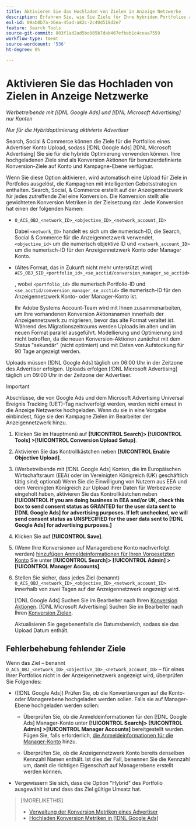 ```yaml
---
title: Aktivieren Sie das Hochladen von Zielen in Anzeige Netzwerke
description: Erfahren Sie, wie Sie Ziele für Ihre hybriden Portfolios an und [!DNL Microsoft Advertising] Upload [!DNL Google Ads] .
exl-id: 09ab0b7a-b6ea-45ad-a82c-2c40d518d2e7
feature: Search Tools
source-git-commit: 803f1ad2ad5be005b7dab467efbeb1c4ceaa7559
workflow-type: tm+mt
source-wordcount: '536'
ht-degree: 0%

---
```


# Aktivieren Sie das Hochladen von Zielen in Anzeige Netzwerke

*Werbetreibende mit [!DNL Google Ads] und [!DNL Microsoft Advertising] nur Konten*

*Nur für die Hybridoptimierung aktivierte Advertiser*

Search, Social &amp; Commerce können die Ziele für die Portfolios eines Advertiser Konto Upload, sodass [!DNL Google Ads] [!DNL Microsoft Advertising] Sie sie für die hybride Optimierung verwenden können. Ihre hochgeladenen Ziele sind als Konversion Aktionen für benutzerdefinierte Konversion-Ziele auf Konto und Kampagne-Ebene verfügbar.

Wenn Sie diese Option aktivieren, wird automatisch eine Upload für Ziele in Portfolios ausgelöst, die Kampagnen mit intelligenten Gebotsstrategien enthalten. Search, Social, &amp; Commerce erstellt auf der Anzeigennetzwerk für jedes zutreffende Ziel eine Konversion. Die Konversion stellt alle gewichteten Konversion Metriken in der Zielsetzung dar. Jede Konversion hat einen der folgenden Namen:

* `O_ACS_OBJ_<network_ID>_<objective_ID>_<network_account_ID>`

  Dabei `<network_ID>` handelt es sich um die numerisch-ID, die Search, Social &amp; Commerce für die Anzeigennetzwerk verwendet, `<objective_id>` um die numerisch objektive ID und `<network_account_ID>` um die numerisch-ID für den Anzeigennetzwerk Konto oder Manager Konto.

* (Altes Format, das in Zukunft nicht mehr unterstützt wird) `ACS_OBJ_SID_<portfolio_id>_<se_acctid/conversion_manager_se_acctid>`

  , wobei `<portfolio_id>` die numerisch Portfolio-ID und `<se_acctid/conversion_manager_se_acctid>` die numerisch-ID für den Anzeigennetzwerk Konto- oder Manager-Konto ist.

  Ihr Adobe Systems Account-Team wird mit Ihnen zusammenarbeiten, um Ihre vorhandenen Konversion Aktionsnamen innerhalb der Anzeigennetzwerk zu migrieren, bevor das alte Format veraltet ist. Während des Migrationszeitraums werden Uploads im alten und im neuen Format parallel ausgeführt. Modellierung und Optimierung sind nicht betroffen, da die neuen Konversion-Aktionen zunächst mit dem Status &quot;sekundär&quot; (nicht optimiert) und mit Daten von Aufstockung für 90 Tage angezeigt werden.

Uploads müssen [!DNL Google Ads] täglich um 06:00 Uhr in der Zeitzone des Advertiser erfolgen. Uploads erfolgen [!DNL Microsoft Advertising] täglich um 09:00 Uhr in der Zeitzone der Advertiser.

>[!IMPORTANT]
>
>Abschlüsse, die von Google Ads und dem Microsoft Advertising Universal Ereignis Tracking (UET)-Tag nachverfolgt werden, werden nicht erneut in die Anzeige Netzwerke hochgeladen. Wenn du sie in eine Vorgabe einbindest, füge sie den Kampagne Zielen im Bearbeiter der Anzeigennetzwerk hinzu.

<!--
>[!IMPORTANT]
>
>Objectives for hybrid portfolios may include conversion goals from multiple ad networks and other types of conversion metrics. However, the individual campaigns in the portfolio can't include conversion goals that aren't included in the portfolio's objective; using additional conversion goals may impact portfolio performance.
-->

<!-- Can conversions from events triggered on other ad networks be included in the portfolio (and just be ignored)? -->

1. Klicken Sie im Hauptmenü auf **[!UICONTROL Search]> [!UICONTROL Tools] >[!UICONTROL Conversion Upload Setup]**.

1. Aktivieren Sie das Kontrollkästchen neben **[!UICONTROL Enable Objective Upload]**.

1. (Werbetreibende mit [!DNL Google Ads] Konten, die im Europäischen Wirtschaftsraum (EEA) oder im Vereinigten Königreich (UK) geschäftlich tätig sind; optional) Wenn Sie die Einwilligung von Nutzern aus EEA und dem Vereinigten Königreich zur Upload ihrer Daten für Werbezwecke eingeholt haben, aktivieren Sie das Kontrollkästchen neben **[!UICONTROL If you are doing business in EEA and/or UK, check this box to send consent status as GRANTED for the user data sent to [!DNL Google Ads] for advertising purposes. If left unchecked, we will send consent status as UNSPECIFIED for the user data sent to [!DNL Google Ads] for advertising purposes.]**

1. Klicken Sie auf **[!UICONTROL Save]**.

1. (Wenn Ihre Konversionen auf Managerebene Konto nachverfolgt werden) [hinzufügen Anmeldeinformationen für Ihren Vorgesetzten Konto](/help/search-social-commerce/admin/manager-accounts.md) Sie unter **[!UICONTROL Search]> [!UICONTROL Admin] >[!UICONTROL Manager Accounts]**.

1. Stellen Sie sicher, dass jedes Ziel (benannt) `O_ACS_OBJ_<network_ID>_<objective_ID>_<network_account_ID>` innerhalb von zwei Tagen auf der Anzeigennetzwerk angezeigt wird.

   [!DNL Google Ads] Suchen Sie im Bearbeiter nach Ihren [Konversion Aktionen](https://support.google.com/google-ads/answer/11461796). [!DNL Microsoft Advertising] Suchen Sie im Bearbeiter nach Ihren [Konversion Zielen](https://help.ads.microsoft.com/#apex/ads/en/56709).

   Aktualisieren Sie gegebenenfalls die Datumsbereich, sodass sie das Upload Datum enthält.

## Fehlerbehebung fehlender Ziele

Wenn das Ziel – benannt `O_ACS_OBJ_<network_ID>_<objective_ID>_<network_account_ID>` – für eines Ihrer Portfolios nicht in der Anzeigennetzwerk angezeigt wird, überprüfen Sie Folgendes:

* ([!DNL Google Ads]) Prüfen Sie, ob die Konvertierungen auf die Konto- oder Managerebene hochgeladen werden sollen. Falls sie auf Manager-Ebene hochgeladen werden sollen:

   * Überprüfen Sie, ob die Anmeldeinformationen für den [!DNL Google Ads] Manager-Konto unter **[!UICONTROL Search]> [!UICONTROL Admin] >[!UICONTROL Manager Accounts]** bereitgestellt wurden. Fügen Sie, falls erforderlich, [die Anmeldeinformationen für die Manager-Konto](/help/search-social-commerce/admin/manager-accounts.md) hinzu.

   * Überprüfen Sie, ob die Anzeigennetzwerk Konto bereits denselben Kennzahl Namen enthält. Ist dies der Fall, benennen Sie die Kennzahl um, damit die richtigen Eigenschaft auf Managerebene erstellt werden können.

* Vergewissern Sie sich, dass die Option &quot;Hybrid&quot; des Portfolio ausgewählt ist und dass das Ziel gültige Umsatz hat.

>[!MORELIKETHIS]
>
>* [Verwaltung der Konversion Metriken eines Advertiser](/help/search-social-commerce/admin/conversion-metrics/conversion-metric-about.md)
>* [Hochladen Konversion Metriken in [!DNL Google Ads]](conversion-metrics-upload-to-google.md)

